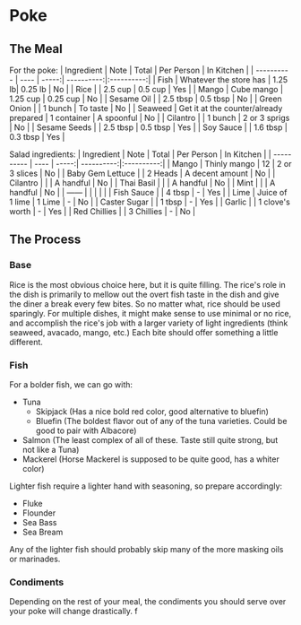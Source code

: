 # Poke

## The Meal

For the poke:
| Ingredient | Note | Total | Per Person | In Kitchen |
| ---------- | ---- | -----:| ----------:|:----------:|
| Fish | Whatever the store has | 1.25 lb| 0.25 lb | No |
| Rice | | 2.5 cup | 0.5 cup | Yes | 
| Mango | Cube mango | 1.25 cup | 0.25 cup | No |
| Sesame Oil | | 2.5 tbsp | 0.5 tbsp | No |
| Green Onion | | 1 bunch | To taste | No |
| Seaweed | Get it at the counter/already prepared | 1 container | A spoonful | No |
| Cilantro | | 1 bunch | 2 or 3 sprigs | No |
| Sesame Seeds | | 2.5 tbsp | 0.5 tbsp | Yes |
| Soy Sauce | | 1.6 tbsp | 0.3 tbsp | Yes |

Salad ingredients:
| Ingredient | Note | Total | Per Person | In Kitchen |
| ---------- | ---- | -----:| ----------:|:----------:|
| Mango | Thinly mango | 12 | 2 or 3 slices | No |
| Baby Gem Lettuce | | 2 Heads | A decent amount | No |
| Cilantro | | | A handful | No |
| Thai Basil | | | A handful | No |
| Mint | | | A handful | No |
| —— | | | | |
| Fish Sauce | | 4 tbsp | - | Yes |
| Lime | Juice of 1 lime | 1 Lime | - | No |
| Caster Sugar | | 1 tbsp | - | Yes |
| Garlic | | 1 clove's worth | - | Yes |
| Red Chillies | | 3 Chillies | - | No |

## The Process

### Base

Rice is the most obvious choice here, but it is quite filling. The rice's role in the dish is primarily to mellow out the overt fish taste in the dish and give the diner a break every few bites. So no matter what, rice should be used sparingly. For multiple dishes, it might make sense to use minimal or no rice, and accomplish the rice's job with a larger variety of light ingredients (think seaweed, avacado, mango, etc.) Each bite should offer something a little different. 

### Fish

For a bolder fish, we can go with:
- Tuna
    - Skipjack (Has a nice bold red color, good alternative to bluefin) 
    - Bluefin (The boldest flavor out of any of the tuna varieties. Could be good to pair with Albacore)
- Salmon (The least complex of all of these. Taste still quite strong, but not like a Tuna)
- Mackerel (Horse Mackerel is supposed to be quite good, has a whiter color)

Lighter fish require a lighter hand with seasoning, so prepare accordingly:
- Fluke
- Flounder
- Sea Bass
- Sea Bream

Any of the lighter fish should probably skip many of the more masking oils or marinades. 

### Condiments

Depending on the rest of your meal, the condiments you should serve over your poke will change drastically. f
